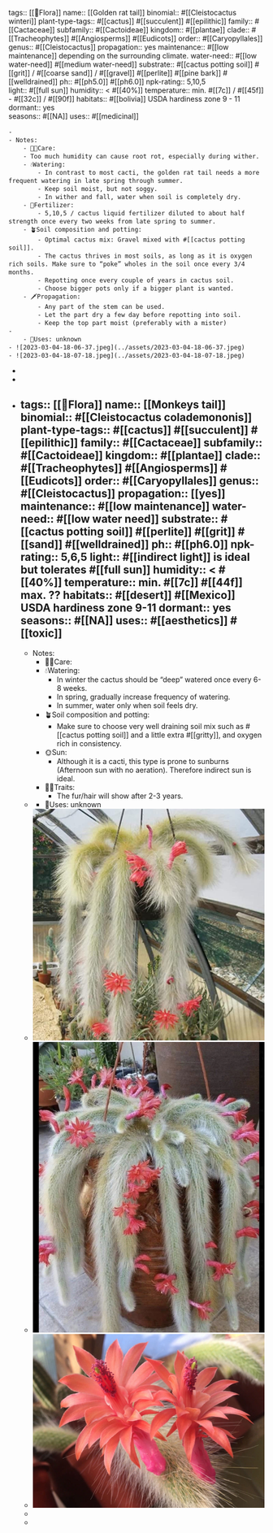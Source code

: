 tags::  [[🌱Flora]]
name:: [[Golden rat tail]]
binomial:: #[[Cleistocactus winteri]]
plant-type-tags:: #[[cactus]] #[[succulent]] #[[epilithic]]
family:: #[[Cactaceae]]
subfamily:: #[[Cactoideae]] 
kingdom:: #[[plantae]]
clade:: #[[Tracheophytes]] #[[Angiosperms]] #[[Eudicots]]
order:: #[[Caryopyllales]]
genus:: #[[Cleistocactus]]
propagation:: yes
maintenance:: #[[low maintenance]] depending on the surrounding climate. 
water-need:: #[[low water-need]] #[[medium water-need]]
substrate:: #[[cactus potting soil]] #[[grit]] / #[[coarse sand]] / #[[gravel]] #[[perlite]] #[[pine bark]] #[[welldrained]]
ph:: #[[ph5.0]] #[[ph6.0]]
npk-rating:: 5,10,5  
light:: #[[full sun]]
humidity:: < #[[40%]]
temperature:: min. #[[7c]] / #[[45f]] - #[[32c]] / #[[90f]]
habitats::  #[[bolivia]] USDA hardiness zone 9 - 11  
dormant:: yes  
seasons::  #[[NA]] 
uses::  #[[medicinal]]

	-
	- Notes:
		- 🤲🏼Care:
		- Too much humidity can cause root rot, especially during wither.
		- 💧Watering:
			- In contrast to most cacti, the golden rat tail needs a more frequent watering in late spring through summer.
			- Keep soil moist, but not soggy.
			- In wither and fall, water when soil is completely dry.
		- 🧃Fertilizer:
			- 5,10,5 / cactus liquid fertilizer diluted to about half strength once every two weeks from late spring to summer.
		- 🪴Soil composition and potting:
			- Optimal cactus mix: Gravel mixed with #[[cactus potting soil]].
			- The cactus thrives in most soils, as long as it is oxygen rich soils. Make sure to “poke” wholes in the soil once every 3/4 months.
			- Repotting once every couple of years in cactus soil.
			- Choose bigger pots only if a bigger plant is wanted.
		- 🗡️Propagation:
			- Any part of the stem can be used.
			- Let the part dry a few day before repotting into soil.
			- Keep the top part moist (preferably with a mister)
	-
		- 🧪Uses: unknown
	- ![2023-03-04-18-06-37.jpeg](../assets/2023-03-04-18-06-37.jpeg)
	- ![2023-03-04-18-07-18.jpeg](../assets/2023-03-04-18-07-18.jpeg)
-
-
- tags::  [[🌱Flora]]
  name:: [[Monkeys tail]]
  binomial:: #[[Cleistocactus colademononis]]
  plant-type-tags:: #[[cactus]] #[[succulent]] #[[epilithic]]
  family:: #[[Cactaceae]]
  subfamily:: #[[Cactoideae]] 
  kingdom:: #[[plantae]]
  clade:: #[[Tracheophytes]] #[[Angiosperms]] #[[Eudicots]]
  order:: #[[Caryopyllales]]
  genus:: #[[Cleistocactus]]
  propagation:: [[yes]]
  maintenance:: #[[low maintenance]]
  water-need:: #[[low water need]]
  substrate:: #[[cactus potting soil]] #[[perlite]] #[[grit]] #[[sand]] #[[welldrained]]
  ph:: #[[ph6.0]]
  npk-rating:: 5,6,5 
  light:: #[[indirect light]] is ideal but tolerates #[[full sun]]
  humidity:: < #[[40%]]
  temperature:: min. #[[7c]] #[[44f]] max. ??
  habitats::  #[[desert]] #[[Mexico]] USDA hardiness zone 9-11 
  dormant:: yes
  seasons::  #[[NA]] 
  uses::  #[[aesthetics]] #[[toxic]]
	-
	- Notes:
		- 🤲🏼Care:
		- 💧Watering:
			- In winter the cactus should be “deep” watered once every 6-8 weeks.
			- In spring, gradually increase frequency of watering.
			- In summer, water only when soil feels dry.
		- 🪴Soil composition and potting:
			- Make sure to choose very well draining soil mix such as #[[cactus potting soil]] and a little extra #[[gritty]], and oxygen rich in consistency.
		- 🌞Sun:
			- Although it is a cacti, this type is prone to sunburns (Afternoon sun with no aeration). Therefore indirect sun is ideal.
		- ☝🏽Traits:
			- The fur/hair will show after 2-3 years.
	-
		- 🧪Uses: unknown
	- ![2023-03-04-18-58-09.jpeg](../assets/2023-03-04-18-58-09.jpeg)
	- ![2023-03-04-18-56-50.jpeg](../assets/2023-03-04-18-56-50.jpeg)
	- ![2023-03-04-18-56-59.jpeg](../assets/2023-03-04-18-56-59.jpeg)
	-
	-